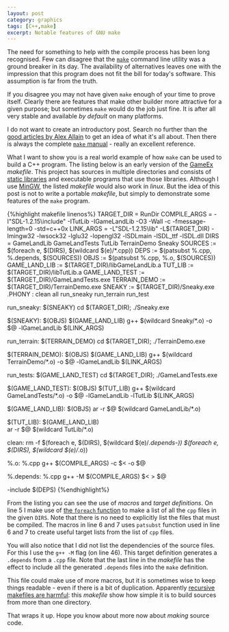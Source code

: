 ```yaml
---
layout: post
category: graphics
tags: [C++,make]
excerpt: Notable features of GNU make  
---
```

The need for something to help with the compile process has been long recognised.  Few can disagree that the [`make`](http://www.gnu.org/software/make/manual/make.html) command line utility was a ground breaker in its day.  The availability of alternatives leaves one with the impression that this program does not fit the bill for today's software. This assumption is far from the truth. 

If you disagree you may not have given `make` enough of your time to prove itself. Clearly there are features that make other builder more attractive for a given purpose; but sometimes `make` would do the job just fine.  It is after all very stable and available *by default* on many platforms.  

I do not want to create an introductory post. Search no further than the [good articles by Alex Allain](http://www.cprogramming.com/tutorial/makefiles_continued.html) to get an idea of what it's all about. Then there is always the complete [`make` manual](http://www.gnu.org/software/make/manual/make.html) - really an excellent reference.

What I want to show you is a real world example of how `make` can be used to build a C++ program. The listing below is an early version of the [GameEx](https://github.com/codespear/GameEx) *makefile*.  This project has sources in multiple directories and consists of [static libraries](http://en.wikipedia.org/wiki/Static_library) and executable programs that use those libraries.   Although I use  [MinGW](http://www.mingw.org/),  the listed *makefile* would also work in *linux*.  But the idea of this post is not to write a portable *makefile*, but simply to demonstrate some features of the `make` program.

{%highlight makefile linenos%}
TARGET_DIR = RunDir
COMPILE_ARGS = -I"SDL-1.2.15\include" -ITutLib -IGameLandLib -O3 -Wall -c -fmessage-length=0 -std=c++0x
LINK_ARGS = -L"SDL-1.2.15\lib" -L$(TARGET_DIR) -lmingw32 -lwsock32 -lglu32 -lopengl32 -lSDLmain -lSDL_ttf -lSDL.dll 
DIRS = GameLandLib GameLandTests TutLib TerrainDemo Sneaky
SOURCES := $(foreach e, $(DIRS), $(wildcard $(e)/*.cpp))
DEPS := $(patsubst %.cpp, %.depends, $(SOURCES))
OBJS := $(patsubst %.cpp, %.o, $(SOURCES))
GAME_LAND_LIB := $(TARGET_DIR)/libGameLandLib.a
TUT_LIB := $(TARGET_DIR)/libTutLib.a
GAME_LAND_TEST := $(TARGET_DIR)/GameLandTests.exe
TERRAIN_DEMO := $(TARGET_DIR)/TerrainDemo.exe
SNEAKY := $(TARGET_DIR)/Sneaky.exe
.PHONY : clean all run_sneaky run_terrain run_test 

run_sneaky: $(SNEAKY)
	cd $(TARGET_DIR); ./Sneaky.exe

$(SNEAKY): $(OBJS) $(GAME_LAND_LIB)
	g++ $(wildcard Sneaky/*.o) -o $@ -lGameLandLib $(LINK_ARGS)  

run_terrain: $(TERRAIN_DEMO)
	cd $(TARGET_DIR); ./TerrainDemo.exe

$(TERRAIN_DEMO): $(OBJS) $(GAME_LAND_LIB)
	g++ $(wildcard TerrainDemo/*.o) -o $@ -lGameLandLib $(LINK_ARGS)  

run_tests:  $(GAME_LAND_TEST)
	cd $(TARGET_DIR); ./GameLandTests.exe

$(GAME_LAND_TEST): $(OBJS) $(TUT_LIB) 
	g++ $(wildcard GameLandTests/*.o) -o $@ -lGameLandLib -lTutLib $(LINK_ARGS)  

$(GAME_LAND_LIB): $(OBJS)
	ar -r $@ $(wildcard GameLandLib/*.o)

$(TUT_LIB): $(GAME_LAND_LIB) 	
	ar -r $@ $(wildcard TutLib/*.o)

clean:
	rm -f $(foreach e, $(DIRS), $(wildcard $(e)/*.depends-)) $(foreach e, $(DIRS), $(wildcard $(e)/*.o))

%.o: %.cpp 
	g++ $(COMPILE_ARGS) -c $< -o $@

%.depends: %.cpp
	g++ -M $(COMPILE_ARGS) $< > $@

-include $(DEPS)
{%endhighlight%}

From the listing you can see the use of *macros* and *target definitions*.  On line 5 I make use of [the `foreach` function](http://www.gnu.org/software/make/manual/make.html#Foreach-Function) to make a list of all the `cpp` files in the given `DIRS`.  Note that there is no need to explicitly list the files that must be compiled. The macros in line 6 and 7 uses `patsubst` function used in line 6 and 7 to create useful target lists from the list of `cpp` files.   

You will also notice that I did not list the dependencies of the source files.  For this I use the `g++ -M` flag (on line 46).  This target definition generates a `.depends` from a `.cpp` file.  Note that the last line in the *makefile* has the effect to include all the generated `.depends` files into the `make` definition.

This file could make use of more macros, but it is sometimes wise to keep things readable - even if there is a bit of duplication. Apparently [recursive makefiles are harmful](http://miller.emu.id.au/pmiller/books/rmch/): this *makefile* show how simple it is to build sources from more than one directory.

That wraps it up.  Hope you know about more now about *making* source code.         
